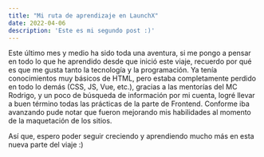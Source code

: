 ```yaml
---
title: "Mi ruta de aprendizaje en LaunchX"
date: 2022-04-06
description: 'Este es mi segundo post :)'
---
```


Este último mes y medio ha sido toda una aventura, si me pongo a pensar en todo lo que he aprendido desde que inició este viaje, recuerdo por qué es que me gusta tanto la tecnología y la programación. Ya tenía conocimientos muy básicos de HTML, pero estaba completamente perdido en todo lo demás (CSS, JS, Vue, etc.), gracias a las mentorías del MC Rodrigo, y un poco de búsqueda de información por mi cuenta, logré llevar a buen término todas las prácticas de la parte de Frontend. Conforme iba avanzando pude notar que fueron mejorando mis habilidades al momento de la maquetación de los sitios.

Así que, espero poder seguir creciendo y aprendiendo mucho más en esta nueva parte del viaje :)
